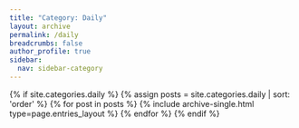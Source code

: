 ```yaml
---
title: "Category: Daily"
layout: archive
permalink: /daily
breadcrumbs: false
author_profile: true
sidebar:
  nav: sidebar-category
---
```


{% if site.categories.daily %}
{% assign posts = site.categories.daily | sort: 'order' %}
{% for post in posts %} {% include archive-single.html type=page.entries_layout %} {% endfor %}
{% endif %}
